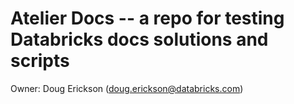 # Atelier Docs -- a repo for testing Databricks docs solutions and scripts

Owner: Doug Erickson (doug.erickson@databricks.com)
